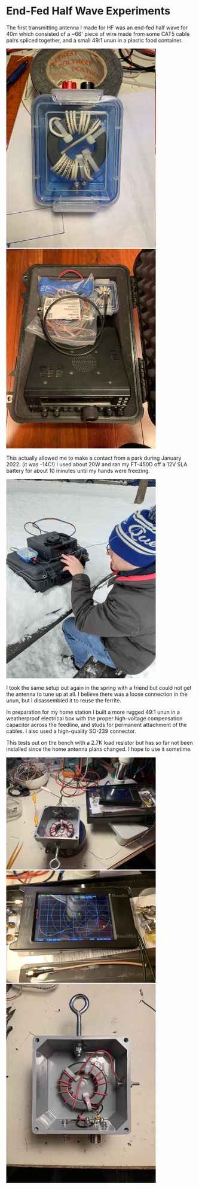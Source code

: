 # End-Fed Half Wave Experiments

The first transmitting antenna I made for HF was an end-fed half wave for 40m
which consisted of a ~66' piece of wire made from some CAT5 cable pairs spliced
together, and a small 49:1 unun in a plastic food container.

<img src="images/2022-01-28-good_unun.jpg" width="400"/>

<img src="images/2022-01-28-portable_hf_station.jpg" width="400"/>

This actually allowed me to make a contact from a park during January 2022.
(it was -14C!) I used about 20W and ran my FT-450D off a 12V SLA battery for
about 10 minutes until my hands were freezing.

<img src="images/2022-01-29-field_day2.jpg" width="400"/>

I took the same setup out again in the spring with a friend but could not get
the antenna to tune up at all. I believe there was a loose connection in the
unun, but I disassembled it to reuse the ferrite.

In preparation for my home station I built a more rugged 49:1 unun  in a
weatherproof electrical box with the proper high-voltage compensation
capacitor across the feedline, and studs for permanent attachment of the
cables. I also used a high-quality SO-239 connector.

This tests out on the bench with a 2.7K load resistor but has so far not
been installed since the home antenna plans changed. I hope to use it sometime.

<img src="images/2022-06-23-efhw_unun1.jpg" width="400"/>

<img src="images/2022-06-23-efhw_unun2.jpg" width="400"/>

<img src="images/2022-06-23-efhw_unun3.jpg" width="400"/>
